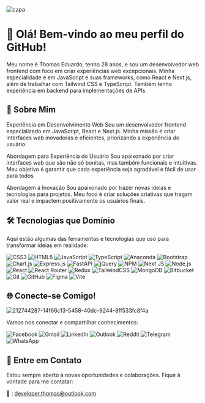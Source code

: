 
![capa](https://github.com/user-attachments/assets/dee28c36-2eec-479f-b887-f12775136858)

# 👋 Olá! Bem-vindo ao meu perfil do GitHub!

Meu nome é Thomas Eduardo, tenho 28 anos, e sou um desenvolvedor web frontend com foco em criar experiências web excepcionais. Minha especialidade é em JavaScript e suas frameworks, como React e Next.js, além de trabalhar com Tailwind CSS e TypeScript. Também tenho experiência em backend para implementações de APIs.


## 🌟 Sobre Mim

Experiência em Desenvolvimento Web
Sou um desenvolvedor frontend especializado em JavaScript, React e Next.js. Minha missão é criar interfaces web inovadoras e eficientes, priorizando a experiência do usuário. 

Abordagem para Experiência do Usuário
Sou apaixonado por criar interfaces web que são não só bonitas, mas também funcionais e intuitivas. Meu objetivo é garantir que cada experiência seja agradável e fácil de usar para todos

Abordagem à Inovação
Sou apaixonado por trazer novas ideias e tecnologias para projetos. Meu foco é criar soluções criativas que tragam valor real e impactem positivamente os usuários finais. 

## 🛠️ Tecnologias que Domínio


Aqui estão algumas das ferramentas e tecnologias que uso para transformar ideias em realidade:

![CSS3](https://img.shields.io/badge/css3-%231572B6.svg?logo=css3&logoColor=white&style=for-the-badge)
![HTML5](https://img.shields.io/badge/html5-%23E34F26.svg?logo=html5&logoColor=white&style=for-the-badge)
![JavaScript](https://img.shields.io/badge/javascript-%23323330.svg?logo=javascript&logoColor=%23F7DF1E&style=for-the-badge)
![TypeScript](https://img.shields.io/badge/typescript-%23007ACC.svg?logo=typescript&logoColor=white&style=for-the-badge)
![Anaconda](https://img.shields.io/badge/Anaconda-%2344A833.svg?logo=anaconda&logoColor=white&style=for-the-badge)
![Bootstrap](https://img.shields.io/badge/bootstrap-%23563D7C.svg?logo=bootstrap&logoColor=white&style=for-the-badge)
![Chart.js](https://img.shields.io/badge/chart.js-F5788D.svg?logo=chart.js&logoColor=white&style=for-the-badge)
![Express.js](https://img.shields.io/badge/express.js-%23404d59.svg?logo=express&logoColor=%2361DAFB&style=for-the-badge)
![FastAPI](https://img.shields.io/badge/FastAPI-005571?logo=fastapi&style=for-the-badge)
![jQuery](https://img.shields.io/badge/jquery-%230769AD.svg?logo=jquery&logoColor=white&style=for-the-badge)
![NPM ](https://img.shields.io/badge/NPM-%23000000.svg?logo=npm&logoColor=white&style=for-the-badge)
![Next JS ](https://img.shields.io/badge/Next-black?logo=next.js&logoColor=white&style=for-the-badge)
![Node.js ](https://img.shields.io/badge/node.js-6DA55F?logo=node.js&logoColor=white&style=for-the-badge)
![React](https://img.shields.io/badge/react-%2320232a.svg?logo=react&logoColor=%2361DAFB&style=for-the-badge)
![React Router](https://img.shields.io/badge/React_Router-CA4245?logo=react-router&logoColor=white&style=for-the-badge)
![Redux](https://img.shields.io/badge/redux-%23593d88.svg?logo=redux&logoColor=white&style=for-the-badge)
![TailwindCSS](https://img.shields.io/badge/tailwindcss-%2338B2AC.svg?logo=tailwind-css&logoColor=white&style=for-the-badge)
![MongoDB](https://img.shields.io/badge/MongoDB-%234ea94b.svg?logo=mongodb&logoColor=white&style=for-the-badge)
![Bitbucket](https://img.shields.io/badge/bitbucket-%230047B3.svg?logo=bitbucket&logoColor=white&style=for-the-badge)
![Git](https://img.shields.io/badge/git-%23F05033.svg?logo=git&logoColor=white&style=for-the-badge)
![GitHub](https://img.shields.io/badge/github-%23121011.svg?logo=github&logoColor=white&style=for-the-badge)
![Figma](https://img.shields.io/badge/figma-%23F24E1E.svg?style=for-the-badge&logo=figma&logoColor=white)
![Vite](https://img.shields.io/badge/vite-%23064F5F.svg?style=for-the-badge&logo=vite&logoColor=white)

## 🌐 Conecte-se Comigo!

![212744287-14f66c13-5458-40dc-9244-8ff533fc8f4a](https://github.com/user-attachments/assets/e0602aec-9c15-4c6a-841e-61df534cc7ba)


Vamos nos conectar e compartilhar conhecimentos:

![Facebook](https://img.shields.io/badge/Facebook-%231877F2.svg?logo=Facebook&logoColor=white&style=for-the-badge)
![Gmail](https://img.shields.io/badge/Gmail-D14836?logo=gmail&logoColor=white&style=for-the-badge)
![LinkedIn](https://img.shields.io/badge/linkedin-%230077B5.svg?logo=linkedin&logoColor=white&style=for-the-badge)
![Outlook](https://img.shields.io/badge/Microsoft_Outlook-0078D4?logo=microsoft-outlook&logoColor=white&style=for-the-badge)
![Reddit](https://img.shields.io/badge/Reddit-FF4500?logo=reddit&logoColor=white&style=for-the-badge)
![Telegram](https://img.shields.io/badge/Telegram-2CA5E0?logo=telegram&logoColor=white&style=for-the-badge)
![WhatsApp](https://img.shields.io/badge/WhatsApp-25D366?logo=whatsapp&logoColor=white&style=for-the-badge)

## 📩 Entre em Contato

Estou sempre aberto a novas oportunidades e colaborações. Fique à vontade para me contatar:

📧 : [developer.thomas@outlook.com](mailto:developer.thomas@outlook.com)
